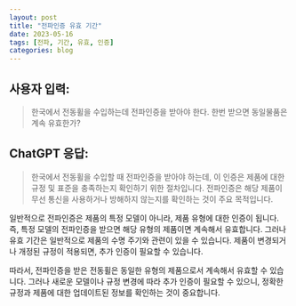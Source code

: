 ```yaml
---
layout: post
title: "전파인증 유효 기간"
date: 2023-05-16
tags: [전파, 기간, 유효, 인증]
categories: blog
---
```


## 사용자 입력:
> 한국에서 전동휠을 수입하는데 전파인증을 받아야 한다. 한번 받으면 동일물품은 계속 유효한가?

## ChatGPT 응답:
> 한국에서 전동휠을 수입할 때 전파인증을 받아야 하는데, 이 인증은 제품에 대한 규정 및 표준을 충족하는지 확인하기 위한 절차입니다. 전파인증은 해당 제품이 무선 통신을 사용하거나 방해하지 않는지를 확인하는 것이 주요 목적입니다.

일반적으로 전파인증은 제품의 특정 모델이 아니라, 제품 유형에 대한 인증이 됩니다. 즉, 특정 모델의 전파인증을 받으면 해당 유형의 제품이면 계속해서 유효합니다. 그러나 유효 기간은 일반적으로 제품의 수명 주기와 관련이 있을 수 있습니다. 제품이 변경되거나 개정된 규정이 적용되면, 추가 인증이 필요할 수 있습니다.

따라서, 전파인증을 받은 전동휠은 동일한 유형의 제품으로서 계속해서 유효할 수 있습니다. 그러나 새로운 모델이나 규정 변경에 따라 추가 인증이 필요할 수 있으니, 정확한 규정과 제품에 대한 업데이트된 정보를 확인하는 것이 중요합니다.

